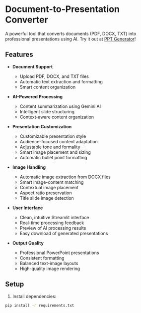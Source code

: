 # Document-to-Presentation Converter

A powerful tool that converts documents (PDF, DOCX, TXT) into professional presentations using AI. Try it out at [PPT Generator](https://ppt-generator-01.streamlit.app)!

## Features

- **Document Support**
  - Upload PDF, DOCX, and TXT files
  - Automatic text extraction and formatting
  - Smart content organization

- **AI-Powered Processing**
  - Content summarization using Gemini AI
  - Intelligent slide structuring
  - Context-aware content organization

- **Presentation Customization**
  - Customizable presentation style
  - Audience-focused content adaptation
  - Adjustable tone and formality
  - Smart image placement and sizing
  - Automatic bullet point formatting

- **Image Handling**
  - Automatic image extraction from DOCX files
  - Smart image-content matching
  - Contextual image placement
  - Aspect ratio preservation
  - Title slide image detection

- **User Interface**
  - Clean, intuitive Streamlit interface
  - Real-time processing feedback
  - Preview of AI processing results
  - Easy download of generated presentations

- **Output Quality**
  - Professional PowerPoint presentations
  - Consistent formatting
  - Balanced text-image layouts
  - High-quality image rendering

## Setup

1. Install dependencies:
```bash
pip install -r requirements.txt